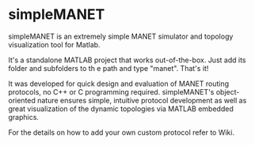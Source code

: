 # simpleMANET
simpleMANET is an extremely simple MANET simulator and topology visualization tool for Matlab.

It's a standalone MATLAB project that works out-of-the-box.
Just add its folder and subfolders to th e path and type "manet". That's it!

It was developed for quick design and evaluation of MANET routing protocols, no C++ or C programming required.
simpleMANET's object-oriented nature ensures simple, intuitive protocol development as well as great visualization of the dynamic topologies via MATLAB embedded graphics.

For the details on how to add your own custom protocol refer to Wiki.

